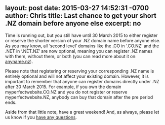 layout: post
date: 2015-03-27 14:52:31 -0700
author: Chris
title: Last chance to get your short .NZ domain before anyone else
excerpt: no
----

Time is running out, but you still have until 30 March 2015 to either register or reserve the shorter version of your .NZ domain name before anyone else. As you may know, all ‘second level’ domains like the .CO in ‘.CO.NZ’ and the .NET in ‘.NET.NZ’ are now optional, meaning you can register .NZ names with them, without them, or both (you can read more about it on [anyname.nz](http://anyname.nz/)).

Please note that registering or reserving your corresponding .NZ name is entirely optional and will not affect your existing domain. However, it is important to remember that anyone can register domains directly under .NZ after 30 March 2015. For example, if you own the domain myperfectwebsite.CO.NZ and you do not register or reserve myperfectwebsite.NZ, anybody can buy that domain after the pre period ends.

Aside from that little note, have a great weekend! And, as always, please let us know if you [have any questions](https://iwantmyname.com/support). 